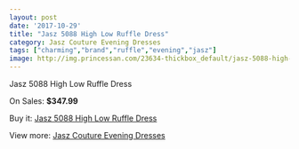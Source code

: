 ```yaml
---
layout: post
date: '2017-10-29'
title: "Jasz 5088 High Low Ruffle Dress"
category: Jasz Couture Evening Dresses
tags: ["charming","brand","ruffle","evening","jasz"]
image: http://img.princessan.com/23634-thickbox_default/jasz-5088-high-low-ruffle-dress.jpg
---
```

Jasz 5088 High Low Ruffle Dress

On Sales: **$347.99**
<a href="https://www.princessan.com/en/10739-jasz-5088-high-low-ruffle-dress.html"><amp-img layout="responsive" width="600" height="600" src="//img.princessan.com/23634-thickbox_default/jasz-5088-high-low-ruffle-dress.jpg" alt="Jasz 5088 High Low Ruffle Dress 0" /></a>

Buy it: [Jasz 5088 High Low Ruffle Dress](https://www.princessan.com/en/10739-jasz-5088-high-low-ruffle-dress.html "Jasz 5088 High Low Ruffle Dress")

View more: [Jasz Couture Evening Dresses](https://www.princessan.com/en/82- "Jasz Couture Evening Dresses")
